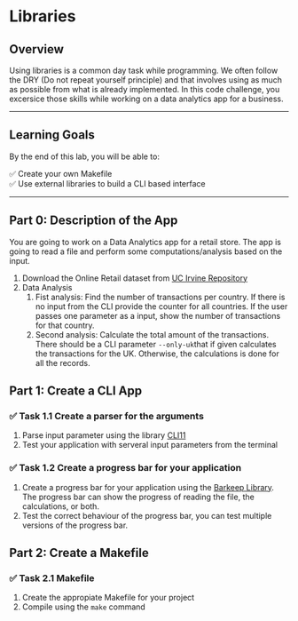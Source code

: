 # **Libraries**

## **Overview**
Using libraries is a common day task while programming. We often follow the DRY (Do not repeat yourself principle) and that involves using as much as possible from what is already implemented. In this code challenge, you excersice those skills while working on a data analytics app for a business.

---

## **Learning Goals**
By the end of this lab, you will be able to:

✅ Create your own Makefile  
✅ Use external libraries to build a CLI based interface  

---

## **Part 0: Description of the App**
You are going to work on a Data Analytics app for a retail store. The app is going to read a file and perform some computations/analysis based on the input.

1. Download the Online Retail dataset from [UC Irvine Repository](https://archive.ics.uci.edu/dataset/352/online+retail)
2. Data Analysis
    1. Fist analysis: Find the number of transactions per country. If there is no input from the CLI provide the counter for all countries. If the user passes one parameter as a input, show the number of transactions for that country.
    2. Second analysis: Calculate the total amount of the transactions. There should be a CLI parameter `--only-uk`that if given calculates the transactions for the UK. Otherwise, the calculations is done for all the records.

## **Part 1: Create a CLI App**
### ✅ **Task 1.1 Create a parser for the arguments**

1. Parse input parameter using the library [CLI11](https://github.com/CLIUtils/CLI11)
2. Test your application with serveral input parameters from the terminal


### ✅ **Task 1.2 Create a progress bar for your application**
1. Create a progress bar for your application using the [Barkeep Library](https://github.com/oir/barkeep). The progress bar can show the progress of reading the file, the calculations, or both.
2. Test the correct behaviour of the progress bar, you can test multiple versions of the progress bar.

## **Part 2: Create a Makefile**
### ✅ **Task 2.1 Makefile**
1. Create the appropiate Makefile for your project
2. Compile using the `make` command